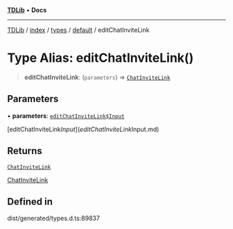 [**TDLib**](../../../../../../README.md) • **Docs**

***

[TDLib](../../../../../../modules.md) / [index](../../../../../README.md) / [types](../../../README.md) / [default](../README.md) / editChatInviteLink

# Type Alias: editChatInviteLink()

> **editChatInviteLink**: (`parameters`) => [`ChatInviteLink`](ChatInviteLink.md)

## Parameters

• **parameters**: [`editChatInviteLink$Input`](editChatInviteLink$Input.md)

[editChatInviteLink$Input](editChatInviteLink$Input.md)

## Returns

[`ChatInviteLink`](ChatInviteLink.md)

[ChatInviteLink](ChatInviteLink.md)

## Defined in

dist/generated/types.d.ts:89837
